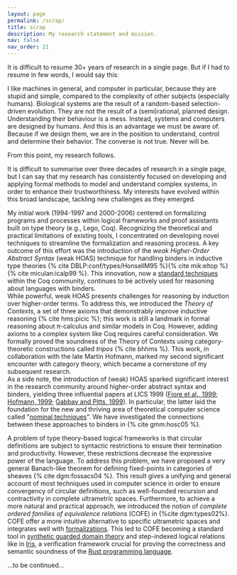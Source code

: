 ```yaml
---
layout: page
permalink: /scrap/
title: scrap
description: My research statement and mission.
nav: false
nav_order: 21
---
```

It is difficult to resume 30+ years of research in a single page. But if I had to resume in few words, I would say this:

I like machines in general, and computer in particular, because they are stupid and simple, compared to the complexity of other subjects (especially humans). 
Biological systems are the result of a random-based selection-driven evolution. They are not the result of a (semi)rational, planned design. Understanding their behaviour is a mess.
Instead, systems and computers are designed by humans. And this is an advantage we must be aware of. Because if we design them, we are in the position to understand, control and determine their behavior. The converse is not true. Never will be.

From this point, my research follows.

It is difficult to summarise over three decades of research in a single page, but I can say that my research has consistently focused on developing and applying formal methods to model and understand complex systems, in order to enhance their trustworthiness. My interests have evolved within this broad landscape, tackling new challenges as they emerged.

My initial work (1994-1997 and 2000-2006) centered on formalizing programs and processes within logical frameworks and proof assistants built on type theory (e.g., Lego, Coq). Recognizing the theoretical and practical limitations of existing tools, I concentrated on developing novel techniques to streamline the formalization and reasoning process.
A key outcome of this effort was the introduction of the _weak Higher-Order Abstract Syntax_ (weak HOAS) technique for handling binders in inductive type theories {% cite DBLP:conf/types/HonsellM95 %}{% cite mik:eltop %}{% cite miculan:icalp99 %}. This innovation, now a [standard techniques](https://www.seas.upenn.edu/~plclub/poplmark/) within the Coq community, continues to be actively used for reasoning about languages with binders.<br/>
While powerful, weak HOAS presents challenges for reasoning by induction over higher-order terms. 
To address this, we introduced the _Theory of Contexts_, a set of three axioms that demonstrably improve inductive reasoning {% cite hms:picic %}; this work is still a landmark in formal reasoning about π-calculus and similar models in Coq. 
However, adding axioms to a complex system like Coq requires careful consideration. We formally proved the soundness of the Theory of Contexts using category-theoretic constructions called _tripos_ {% cite bhhms %}. This work, in collaboration with the late Martin Hofmann, marked my second significant encounter with category theory, which became a cornerstone of my subsequent research.<br/>
As a side note, the introduction of (weak) HOAS sparked significant interest in the research community around higher-order abstract syntax and binders, yielding three influential papers at LICS 1999 ([Fiore et al., 1999](https://doi.org/10.1109/LICS.1999.782615); [Hofmann, 1999](https://doi.org/10.1109/LICS.1999.782616); [Gabbay and Pitts, 1999](https://doi.org/10.1109/LICS.1999.782617)). In particular, the latter laid the foundation for the new and thriving area of theoretical computer science called "[nominal techniques](https://ncatlab.org/nlab/show/nominal+set)". We have investigated the connections between these approaches to binders in {% cite gmm:hosc05 %}.

A problem of type theory-based logical frameworks is that circular definitions are subject to syntactic restrictions to ensure their termination and productivity. However, these restrictions decrease the expressive power of the language. To address this problem, we have proposed a very general Banach-like theorem for defining fixed-points in categories of sheaves {% cite dgm:fossacs04 %}.
This result gives a unifying and general account of most techniques used in computer science in order to ensure convergency of circular definitions, such as well-founded recursion and contractivity in complete ultrametric spaces.
Furthermore, to achieve a more natural and practical approach, we introduced the notion of _complete ordered families of equivalence relations_ (COFE) in {%cite dgm:types02%}. COFE offer a more intuitive alternative to specific ultrametric spaces and integrates well with [formalizations](https://1lab.dev/Cat.Instances.OFE.html). This led to COFE becoming a standard tool in [synthetic guarded domain theory](https://ncatlab.org/nlab/show/synthetic+guarded+domain+theory) and step-indexed logical relations like in [Iris](https://iris-project.org/), a verification framework crucial for proving the correctness and semantic soundness of the [Rust programming language](https://www.rust-lang.org/).

...to be continued...